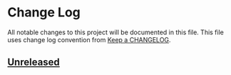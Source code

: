# Change Log
All notable changes to this project will be documented in this file.
This file uses change log convention from [Keep a CHANGELOG](http://keepachangelog.com).

## [Unreleased][unreleased]


[unreleased]: https://github.com/dgnest/ansible-role-opbeat/compare/0.0.5...HEAD
[0.0.5]: https://github.com/dgnest/ansible-role-opbeat/compare/0.0.4...0.0.5
[0.0.4]: https://github.com/dgnest/ansible-role-opbeat/compare/0.0.3...0.0.4
[0.0.3]: https://github.com/dgnest/ansible-role-opbeat/compare/0.0.2...0.0.3
[0.0.2]: https://github.com/dgnest/ansible-role-opbeat/compare/0.0.1...0.0.2
[0.0.1]: https://github.com/dgnest/ansible-role-opbeat/compare/0.0.0...0.0.1

[CHANGELOG.md]: CHANGELOG.md
[CONTRIBUTING.md]: CONTRIBUTING.md
[LICENCE]: LICENCE
[README.md]: README.md
